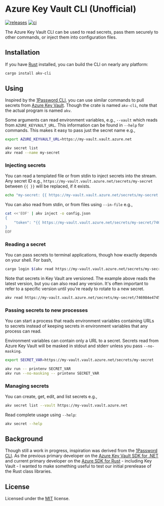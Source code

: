 # Azure Key Vault CLI (Unofficial)

[![releases](https://img.shields.io/github/v/release/heaths/akv-cli-rs.svg?logo=github)](https://github.com/heaths/akv-cli-rs/releases/latest)
[![ci](https://github.com/heaths/akv-cli-rs/actions/workflows/ci.yml/badge.svg?event=push)](https://github.com/heaths/akv-cli-rs/actions/workflows/ci.yml)

The Azure Key Vault CLI can be used to read secrets, pass them securely to other commands, or inject them into configuration files.

## Installation

If you have [Rust](https://www.rust-lang.org/tools/install) installed, you can build the CLI on nearly any platform:

```bash
cargo install akv-cli
```

## Using

Inspired by the [1Password CLI], you can use similar commands to pull secrets from [Azure Key Vault].
Though the crate is named `akv-cli`, note that the actual program is named `akv`.

Some arguments can read environment variables, e.g., `--vault` which reads from `AZURE_KEYVAULT_URL`.
This information can be found in `--help` for commands. This makes it easy to pass just the secret name e.g.,

```bash
export AZURE_KEYVAULT_URL=https://my-vault.vault.azure.net

akv secret list
akv read --name my-secret
```

### Injecting secrets

You can read a templated file or from stdin to inject secrets into the stream.
Any secret ID e.g., `https://my-vault.vault.azure.net/secrets/my-secret` between `{{ }}` will be replaced, if it exists.

```bash
echo "my-secret: {{ https://my-vault.vault.azure.net/secrets/my-secret }}" | akv inject
```

You can also read from stdin, or from files using `--in-file` e.g.,

```bash
cat <<'EOF' | akv inject -o config.json
{
    "token": "{{ https://my-vault.vault.azure.net/secrets/my-secret/746984e474594896aad9aff48aca0849 }}"
}
EOF
```

### Reading a secret

You can pass secrets to terminal applications, though how exactly depends on your shell. For bash,

```bash
cargo login $(akv read https://my-vault.vault.azure.net/secrets/my-secret)
```

Note that secrets in Key Vault are versioned. The example above reads the latest version, but you can also read any version.
It's often important to refer to a specific version until you're ready to rotate to a new secret.

```bash
akv read https://my-vault.vault.azure.net/secrets/my-secret/746984e474594896aad9aff48aca0849
```

### Passing secrets to new processes

You can start a process that reads environment variables containing URLs to secrets instead of keeping secrets in environment variables that any process can read.

Environment variables can contain only a URL to a secret.
Secrets read from Azure Key Vault will be masked in stdout and stderr unless you pass `--no-masking`.

```bash
export SECRET_VAR=https://my-vault.vault.azure.net/secrets/my-secret

akv run -- printenv SECRET_VAR
akv run --no-masking -- printenv SECRET_VAR
```

### Managing secrets

You can create, get, edit, and list secrets e.g.,

```bash
akv secret list --vault https://my-vault.vault.azure.net
```

Read complete usage using `--help`:

```bash
akv secret --help
```

## Background

Though still a work in progress, inspiration was derived from the [1Password CLI].
As the previous primary developer on the [Azure Key Vault SDK for .NET](https://github.com/Azure/azure-sdk-for-net)
and current primary developer on the [Azure SDK for Rust](https://github.com/Azure/azure-sdk-for-rust) - including Key Vault -
I wanted to make something useful to test our initial prerelease of the Rust class libraries.

## License

Licensed under the [MIT](LICENSE.txt) license.

[1Password CLI]: https://developer.1password.com/docs/cli/
[Azure Key Vault]: https://azure.microsoft.com/products/key-vault/
